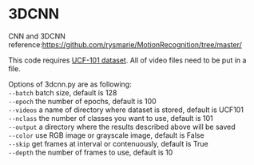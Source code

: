 # 3DCNN
CNN and 3DCNN
reference:https://github.com/rysmarie/MotionRecognition/tree/master/

This code requires [UCF-101 dataset](http://crcv.ucf.edu/data/UCF101.php).
All of video files need to be put in a file.

Options of 3dcnn.py are as following:  
`--batch`   batch size, default is 128  
`--epoch`   the number of epochs, default is 100  
`--videos`  a name of directory where dataset is stored, default is UCF101  
`--nclass`  the number of classes you want to use, default is 101  
`--output`  a directory where the results described above will be saved  
`--color`   use RGB image or grayscale image, default is False  
`--skip`    get frames at interval or contenuously, default is True  
`--depth`   the number of frames to use, default is 10  
